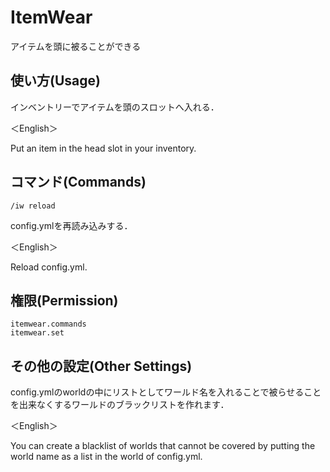 # ItemWear
アイテムを頭に被ることができる



## 使い方(Usage)
インベントリーでアイテムを頭のスロットへ入れる．


＜English＞

Put an item in the head slot in your inventory.


## コマンド(Commands)
```
/iw reload
```
config.ymlを再読み込みする．


＜English＞

Reload config.yml.


## 権限(Permission)
```
itemwear.commands
itemwear.set
```


## その他の設定(Other Settings)
config.ymlのworldの中にリストとしてワールド名を入れることで被らせることを出来なくするワールドのブラックリストを作れます．


＜English＞

You can create a blacklist of worlds that cannot be covered by putting the world name as a list in the world of config.yml.
